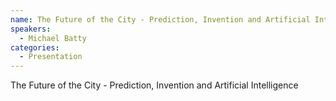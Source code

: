 ```yaml
--- 
name: The Future of the City - Prediction, Invention and Artificial Intelligence 
speakers: 
  - Michael Batty
categories:
  - Presentation
---
```


The Future of the City - Prediction, Invention and Artificial Intelligence